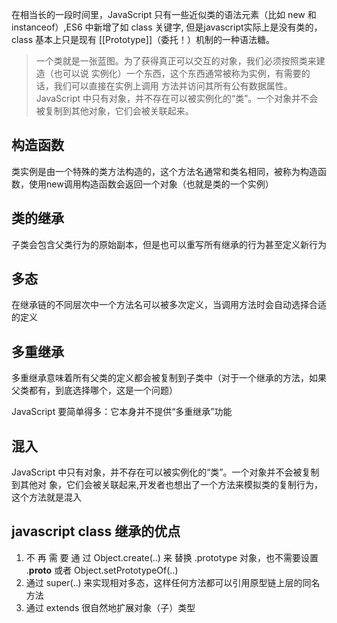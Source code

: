 在相当长的一段时间里，JavaScript 只有一些近似类的语法元素（比如 new 和 instanceof）,ES6 中新增了如 class 关键字, 但是javascript实际上是没有类的，class 基本上只是现有 [[Prototype]]（委托！）机制的一种语法糖。

> 一个类就是一张蓝图。为了获得真正可以交互的对象，我们必须按照类来建造（也可以说
实例化）一个东西，这个东西通常被称为实例，有需要的话，我们可以直接在实例上调用
方法并访问其所有公有数据属性。JavaScript 中只有对象，并不存在可以被实例化的“类”。一个对象并不会被复制到其他对象，它们会被关联起来。


## 构造函数
类实例是由一个特殊的类方法构造的，这个方法名通常和类名相同，被称为构造函数，使用new调用构造函数会返回一个对象（也就是类的一个实例）

## 类的继承
子类会包含父类行为的原始副本，但是也可以重写所有继承的行为甚至定义新行为

## 多态
在继承链的不同层次中一个方法名可以被多次定义，当调用方法时会自动选择合适的定义

## 多重继承
多重继承意味着所有父类的定义都会被复制到子类中（对于一个继承的方法，如果父类都有，到底选择哪个，这是一个问题）

JavaScript 要简单得多：它本身并不提供“多重继承”功能

## 混入
JavaScript 中只有对象，并不存在可以被实例化的“类”。一个对象并不会被复制到其他对
象，它们会被关联起来,开发者也想出了一个方法来模拟类的复制行为，这个方法就是混入


## javascript class 继承的优点
1. 不 再 需 要 通 过 Object.create(..) 来 替换 .prototype 对象，也不需要设置 .__proto__ 或者 Object.setPrototypeOf(..)
2. 通过 super(..) 来实现相对多态，这样任何方法都可以引用原型链上层的同名方法
3. 通过 extends 很自然地扩展对象（子）类型